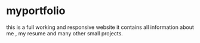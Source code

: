 # myportfolio
this is a full working and responsive website it contains all information about me , my resume and many other small projects.
